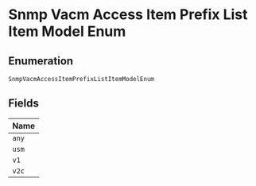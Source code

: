 
# Snmp Vacm Access Item Prefix List Item Model Enum

## Enumeration

`SnmpVacmAccessItemPrefixListItemModelEnum`

## Fields

| Name |
|  --- |
| `any` |
| `usm` |
| `v1` |
| `v2c` |

